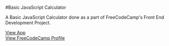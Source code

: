 #Basic JavaScript Calculator

A Basic JavaScript Calculator done as a part of FreeCodeCamp's Front End Development Project.

[View App](http://codepen.io/dhanushuUzumaki/full/ZOYyKw)  
[View FreeCodeCamp Profile](https://www.freecodecamp.com/dhanushuuzumaki)
